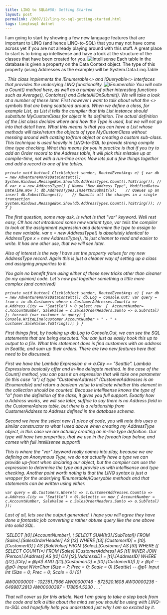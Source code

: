 ```yaml
---
title: LINQ to SQL&#58; Getting Started
layout: post
permalink: /2007/12/linq-to-sql-getting-started.html
tags: linqtosql dotnet
---
```


I am going to start by showing a few new language features that are important to LINQ (and hence LINQ-to-SQL) that you may not have come across yet if you are not already playing around with this stuff.
A great place to start is to bring up intellisense and have a look at the structure of the classes that have been created for you.
![Intellisense](http://lh5.google.com/saintyc/R3L_hExWVeI/AAAAAAAAACI/YKhJVjyRvOA/Intellisense4) 
Each table in the database is given a property on the Data Context object. The type of this property (using Addresses as the example) will be System.Data.Linq.Table<Address>. This class implements the IEnumerable<> and IQueryable<> interfaces that provides the underlying LINQ functionality.
![IEnumerable](http://lh5.google.com/saintyc/R3L_iExWVgI/AAAAAAAAACY/0tb0DzrtoYE/IEnumerable%5B1%5D) 
You will note a Count() method here, as well as a number of other interesting functions such as Average(), Contains() and DeleteAllOnSubmit(). We will take a look at a number of these later. First however I want to talk about what the <> symbols that are being scattered around.    When we define a class, for example List, as List<MyCustomClass> it tells the compiler that this List instance should substitute MyCustomClass for object in its definition. The actual definition of the List class decides where and how the Type is used, but we will not go into that detail here. What this means is that you can have a List whose methods will take/return the objects of type MyCustomClass without messing around with casting to/from object or creating a custom sub-class.     This technique is used heavily in LINQ-to-SQL to provide strong compile time type checking.     What this means for you in practice is that if you try to add an Order record to the Address table, it will pick this mistake up at compile-time, not with a run-time error.
Now lets put a few things together and add a record to one of the tables.

`private void button1_Click(object sender, RoutedEventArgs e)
{
    var db = new AdventureWorksDataContext();
    System.Windows.MessageBox.Show(db.AddressTypes.Count().ToString()); // 6
    var x = new AddressType()
    {
        Name= "New Address Type",
        ModifiedDate= DateTime.Now
    };
    db.AddressTypes.InsertOnSubmit(x);    // Queues up an insert
    db.SubmitChanges();    // Submits all the changes in a single transaction
    System.Windows.MessageBox.Show(db.AddressTypes.Count().ToString()); // 7
}`


The first question, some may ask, is what is that "var" keyword. Well rest easy, C# has not introduced some new variant type, var tells the compiler to look at the assignment expression and determine the type to assign to the new variable. 
  var x = new AddressType() is absolutely identical to AddressType x = new AddressType(), its just cleaner to read and easier to write. It has one other use, that we will see later. 

  Also of interest is the way I have set the property values for my new AddressType record. Again this is just a cleaner way of setting up a class and assigning properties to it. 

  You gain no benefit from using either of these new tricks other than cleaner (in my opinion) code. 
Let's now put together something a little more complex (and contrived) 
  

`private void button1_Click(object sender, RoutedEventArgs e)
{
    var db = new AdventureWorksDataContext();
    db.Log = Console.Out;
    var query = from c in db.Customers
                where c.CustomerAddresses.Count(a => a.Address.City == "Seattle") > 0
                select new 
                { 
                    AccountNumber= c.AccountNumber,
                    SaleValue = c.SalesOrderHeaders.Sum(o => o.SubTotal)
                };
    foreach (var customer in query)
    {
        Console.WriteLine(customer.AccountNumber + " - " + customer.SaleValue.ToString());
    }
}`


First things first, by hooking up db.Log to Console.Out, we can see the SQL statements that are being executed. You can just as easily hook this up to output to a file. 
  What this statement does is find customers with an address in Seattle, and sum up their orders. There are two new features here that need to be discussed. 

  First we have the Lambda Expression a => a.City == "Seattle". Lambda Expressions basically offer and in-line delegate method. In the case of the Count() method, you can pass it an expression that will take one parameter (in this case "a") of type "CustomerAddress" (CustomerAddresses is an IEnumerable<CustomerAddress>) and return a boolean value to indicate whether this element in the collection should be counted. Because intellisense knows the type of "a" from the definition of the class, it gives you full support. Exactly how a.Address works, we will see later, suffice to say there is no Address field in the CustomerAdress table, but there is a relationship from CustomerAddress to Address defined in the database schema. 

  Second we have the select new {} piece of code, you will note this uses a similar constructor to what I used above when creating my AddressType object, in this case we are actually creating an in-line type definition. Our type will have two properties, that we use in the foreach loop below, and comes with full intellisense support!! 

  This is where the "var" keyword really comes into play, because we are defining an Anonymous Type, we do not actually have a type we can provide up-front when declaring our object, but the compiler can use the expression to determine the type and provide us with intellisense and type checking.
Another point worth noting is that the LINQ syntax is just a wrapper for the underlying IEnumerable/IQueryable methods and that statements can be written using either.

`var query = db.Customers.Where(c => c.CustomerAddresses.Count(a => a.Address.City == "Seattle") > 0).Select(c => new { AccountNumber = c.AccountNumber, SaleValue = c.SalesOrderHeaders.Sum(o => o.SubTotal) });`


Last of all, lets see the output generated. I hope you will agree they have done a fantastic job converting a rather obtuse query like the one above into solid SQL.

`SELECT [t0].[AccountNumber], (
    SELECT SUM([t3].[SubTotal])
    FROM [Sales].[SalesOrderHeader] AS [t3]
    WHERE [t3].[CustomerID] = [t0].[CustomerID]
    ) AS [SaleValue]
FROM [Sales].[Customer] AS [t0]
WHERE ((
    SELECT COUNT(*)
    FROM [Sales].[CustomerAddress] AS [t1]
    INNER JOIN [Person].[Address] AS [t2] ON [t2].[AddressID] = [t1].[AddressID]
    WHERE ([t2].[City] = @p0) AND ([t1].[CustomerID] = [t0].[CustomerID])
    )) > @p1
-- @p0: Input NVarChar (Size = 7; Prec = 0; Scale = 0) [Seattle]
-- @p1: Input Int (Size = 0; Prec = 0; Scale = 0) [0]

AW00000001 - 102351.7966
AW00000146 - 872520.1608
AW00000236 - 649987.2813
AW00000397 - 178854.5230
.
.
.`


That will cover us for this article. Next I am going to take a step back from the code and talk a little about the mind set you should be using with LINQ-to-SQL and hopefully help you understand just why I am so excited by it.